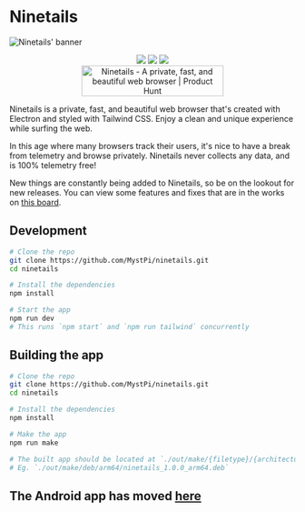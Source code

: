 # Ninetails

<img alt="Ninetails' banner" src="https://user-images.githubusercontent.com/86574651/145640341-d8a01929-2b08-452e-b03a-60774c6c9158.png">

<p align="center">
  <img src="https://img.shields.io/github/v/release/mystpi/ninetails?style=for-the-badge">
  <img src="https://img.shields.io/github/languages/top/mystpi/ninetails?color=yellow&style=for-the-badge">
  <img src="https://img.shields.io/github/downloads/mystpi/ninetails/total?style=for-the-badge">
  <br>
  <a href="https://www.producthunt.com/posts/ninetails?utm_source=badge-featured&utm_medium=badge&utm_souce=badge-ninetails" target="_blank"><img src="https://api.producthunt.com/widgets/embed-image/v1/featured.svg?post_id=322567&theme=light" alt="Ninetails - A private, fast, and beautiful web browser | Product Hunt" style="width: 250px; height: 54px;" width="250" height="54" /></a>
</p>

Ninetails is a private, fast, and beautiful web browser that's created with Electron and styled with Tailwind CSS. Enjoy a clean and unique experience while surfing the web.

In this age where many browsers track their users, it's nice to have a break from telemetry and browse privately. Ninetails never collects any data, and is 100% telemetry free!

New things are constantly being added to Ninetails, so be on the lookout for new releases. You can view some features and fixes that are in the works on [this board](https://github.com/MystPi/ninetails/projects/1).

## Development

```bash
# Clone the repo
git clone https://github.com/MystPi/ninetails.git
cd ninetails

# Install the dependencies
npm install

# Start the app
npm run dev
# This runs `npm start` and `npm run tailwind` concurrently
```

## Building the app

```bash
# Clone the repo
git clone https://github.com/MystPi/ninetails.git
cd ninetails

# Install the dependencies
npm install

# Make the app
npm run make

# The built app should be located at `./out/make/{filetype}/{architecture}/{filename}.{filetype}`
# Eg. `./out/make/deb/arm64/ninetails_1.0.0_arm64.deb`
```

## The Android app has moved [here](https://github.com/MystPi/ninetails-android)

